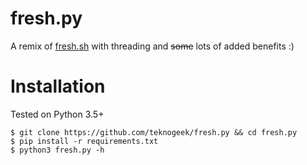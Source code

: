 
# fresh.py

A remix of [fresh.sh](https://github.com/almroot/fresh.sh) with threading and ~~some~~ lots of added benefits :)

# Installation
Tested on Python 3.5+

```
$ git clone https://github.com/teknogeek/fresh.py && cd fresh.py
$ pip install -r requirements.txt
$ python3 fresh.py -h
```
